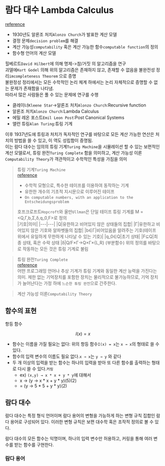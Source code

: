 # 람다 대수 Lambda Calculus
[reference](https://www.sangkon.com/haskell-study-part02/)  
- 1930년도 알론조 처치`Alonzo Church`가 발표한 계산 모델  
- 결정 문제`decision problem`를 해결
- 계산 가능성`computability` 혹은 계산 가능한 함수`computable function`의 정의
- 함수형 언어의 계산 모델

힐베르트`David Hilbert`에 의해 명제->참/거짓 의 알고리즘을 연구  
괴델에`Kurt Godel` 의해 위의 알고리즘은 존재하지 않고, 존재할 수 없음을 불완전성 정리`imcompleteness Theorem` 으로 증명  
불완정성 정리에서는 모든 수학적인 논리 체계 하에서는 논리 자체적으로 증명할 수 없는 문제가 존재함을 나타냄.  
따라서 많은 사람들은 풀 수 있는 문제에 연구를 수행

- 클레이너`Kleene Star`->알론조 처치`Alonzo Church`:Recursive function
- 알론조 처치`Alonzo Church`:Lambda Calculus
- 에밀 레온 포스트`Emil Leon Post`:Post Canonical Systems
- 앨런 튜링`Alan Turing`:튜링 기계

이후 1937년도에 튜링과 처치가 독자적인 연구를 바탕으로 모든 계산 가능한 연산은 처치의 방법을 쓸 수 있고, 이 역도 성립함이 증명됨.  
이는 람다 대수는 임의의 튜링 기계`Turing Machine`을 시뮬레이션 할 수 있는 보편적인 계산 모델로서, 튜링 완전`Turing Complete` 함을 의미하고, 계산 가능성 이론`Computability Theory`가 객관적이고 수학적인 특성을 가짐을 의미

>튜링 기계`Turing Machine`  
>[reference](https://en.wikipedia.org/wiki/Turing_machine#:~:text=A%20Turing%20machine%20is%20a,algorithm's%20logic%20can%20be%20constructed.)  
>- 수학적 모형으로, 특수한 테이프를 이용하여 동작하는 기계
>- 유한한 개수의 기초적 지시문으로 이루어진 테이프
>- `On computable numbers, with an application to the Entscheidungsproblem`
>
>호프크로프트`Hopcroft`와 울만`Ullman`은 단일 테이프 튜링 기계를 M = <Q,Γ,b,Σ,δ,q_0,F>로 정의  
>|기호|의미|
>|---|---|
>|Q|유한하고 비어있지 않은 상태들의 집합|
>|Γ|유한하고 비어있지 않은 기호와 알파벳들의 집합|
>|b∈Γ|비어있음을 알려주는 기호(테이프 위에서 유일하게 무한하게 나타날 수 있는 기호)|
>|q_0∈Q|초기 상태|
>|F⊆Q|최종 상태, 혹은 수락 상태
>|δ|Q/F×Γ→Q×Γ×{L,R} (부분함수)
>위의 정의를 바탕으로 작동하는 모든 것은 튜링 기계로 불림

>튜링 완전`Turing Complete`  
>[reference](https://ko.wikipedia.org/wiki/%ED%8A%9C%EB%A7%81_%EC%99%84%EC%A0%84)  
>어떤 프로그래밍 언어나 추상 기계가 튜링 기계와 동일한 계산 능력을 가진다는 의미.
>제한 없는 기억장치를 포함한 장치는 물리적으로 불가능하므로, 기억 장치가 늘어난다는 가정 하에 `느슨한 튜링 완전`으로 간주한다.

>계산 가능성 이론`Computability Theory`

## 함수의 표현

항등 함수 
```math
I(x)=x
```

- 함수는 이름을 가질 필요는 없다: 위의 항등 함수`I(x) = x`는 `x → x`의 형태로 쓸 수 있다.
- 함수의 입력 변수의 이름도 필요 없다.`x → x`는 `y → y` 와 같다
- 두 개 이상의 입력을 받는 함수는 하나의 입력을 받아 또 다른 함수를 출력하는 형태로 다시 쓸 수 있다.`커링`
  - ex) `(x,y) → x * x + y * y`에 대해서
  - x → (y → x * x + y * y)(5)(2)
  - = (y → 5 * 5 + y * y)(2)

## 람다 대수
람다 대수는 특정 형식 언어이며 람다 용어의 변형을 가능하게 하는 변형 규칙 집합인 람다 용어로 구성되어 있다. 이러한 변형 규칙은 보편 대수학 혹은 조작적 정의로 볼 수 있다.

람다 대수의 모든 함수는 익명이며, 하나의 입력 변수만 허용하고, 커링을 통해 여러 변수를 받는 함수를 구현한다.

### 람다 용어

